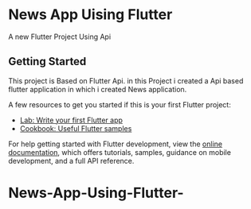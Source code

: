 # News App Uising Flutter 

A new Flutter Project Using Api

## Getting Started

This project is Based on Flutter Api. in this Project i created a Api based flutter application in which i created News application.

A few resources to get you started if this is your first Flutter project:

- [Lab: Write your first Flutter app](https://docs.flutter.dev/get-started/codelab)
- [Cookbook: Useful Flutter samples](https://docs.flutter.dev/cookbook)

For help getting started with Flutter development, view the
[online documentation](https://docs.flutter.dev/), which offers tutorials,
samples, guidance on mobile development, and a full API reference.
# News-App-Using-Flutter-
